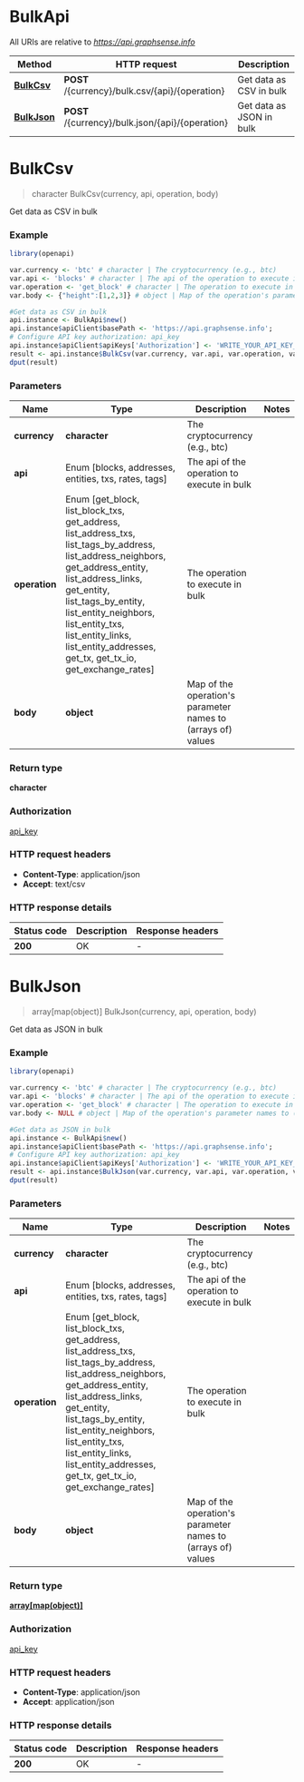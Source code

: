 # BulkApi

All URIs are relative to *https://api.graphsense.info*

Method | HTTP request | Description
------------- | ------------- | -------------
[**BulkCsv**](BulkApi.md#BulkCsv) | **POST** /{currency}/bulk.csv/{api}/{operation} | Get data as CSV in bulk
[**BulkJson**](BulkApi.md#BulkJson) | **POST** /{currency}/bulk.json/{api}/{operation} | Get data as JSON in bulk


# **BulkCsv**
> character BulkCsv(currency, api, operation, body)

Get data as CSV in bulk

### Example
```R
library(openapi)

var.currency <- 'btc' # character | The cryptocurrency (e.g., btc)
var.api <- 'blocks' # character | The api of the operation to execute in bulk
var.operation <- 'get_block' # character | The operation to execute in bulk
var.body <- {"height":[1,2,3]} # object | Map of the operation's parameter names to (arrays of) values

#Get data as CSV in bulk
api.instance <- BulkApi$new()
api.instance$apiClient$basePath <- 'https://api.graphsense.info';
# Configure API key authorization: api_key
api.instance$apiClient$apiKeys['Authorization'] <- 'WRITE_YOUR_API_KEY_HERE';
result <- api.instance$BulkCsv(var.currency, var.api, var.operation, var.body)
dput(result)
```

### Parameters

Name | Type | Description  | Notes
------------- | ------------- | ------------- | -------------
 **currency** | **character**| The cryptocurrency (e.g., btc) | 
 **api** | Enum [blocks, addresses, entities, txs, rates, tags] | The api of the operation to execute in bulk | 
 **operation** | Enum [get_block, list_block_txs, get_address, list_address_txs, list_tags_by_address, list_address_neighbors, get_address_entity, list_address_links, get_entity, list_tags_by_entity, list_entity_neighbors, list_entity_txs, list_entity_links, list_entity_addresses, get_tx, get_tx_io, get_exchange_rates] | The operation to execute in bulk | 
 **body** | **object**| Map of the operation&#39;s parameter names to (arrays of) values | 

### Return type

**character**

### Authorization

[api_key](../README.md#api_key)

### HTTP request headers

 - **Content-Type**: application/json
 - **Accept**: text/csv

### HTTP response details
| Status code | Description | Response headers |
|-------------|-------------|------------------|
| **200** | OK |  -  |

# **BulkJson**
> array[map(object)] BulkJson(currency, api, operation, body)

Get data as JSON in bulk

### Example
```R
library(openapi)

var.currency <- 'btc' # character | The cryptocurrency (e.g., btc)
var.api <- 'blocks' # character | The api of the operation to execute in bulk
var.operation <- 'get_block' # character | The operation to execute in bulk
var.body <- NULL # object | Map of the operation's parameter names to (arrays of) values

#Get data as JSON in bulk
api.instance <- BulkApi$new()
api.instance$apiClient$basePath <- 'https://api.graphsense.info';
# Configure API key authorization: api_key
api.instance$apiClient$apiKeys['Authorization'] <- 'WRITE_YOUR_API_KEY_HERE';
result <- api.instance$BulkJson(var.currency, var.api, var.operation, var.body)
dput(result)
```

### Parameters

Name | Type | Description  | Notes
------------- | ------------- | ------------- | -------------
 **currency** | **character**| The cryptocurrency (e.g., btc) | 
 **api** | Enum [blocks, addresses, entities, txs, rates, tags] | The api of the operation to execute in bulk | 
 **operation** | Enum [get_block, list_block_txs, get_address, list_address_txs, list_tags_by_address, list_address_neighbors, get_address_entity, list_address_links, get_entity, list_tags_by_entity, list_entity_neighbors, list_entity_txs, list_entity_links, list_entity_addresses, get_tx, get_tx_io, get_exchange_rates] | The operation to execute in bulk | 
 **body** | **object**| Map of the operation&#39;s parameter names to (arrays of) values | 

### Return type

[**array[map(object)]**](map.md)

### Authorization

[api_key](../README.md#api_key)

### HTTP request headers

 - **Content-Type**: application/json
 - **Accept**: application/json

### HTTP response details
| Status code | Description | Response headers |
|-------------|-------------|------------------|
| **200** | OK |  -  |


